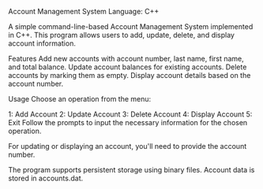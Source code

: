 Account Management System
Language: C++

A simple command-line-based Account Management System implemented in C++. This program allows users to add, update, delete, and display account information.

Features
Add new accounts with account number, last name, first name, and total balance.
Update account balances for existing accounts.
Delete accounts by marking them as empty.
Display account details based on the account number.

Usage
Choose an operation from the menu:

1: Add Account
2: Update Account
3: Delete Account
4: Display Account
5: Exit
Follow the prompts to input the necessary information for the chosen operation.

For updating or displaying an account, you'll need to provide the account number.

The program supports persistent storage using binary files. Account data is stored in accounts.dat.
